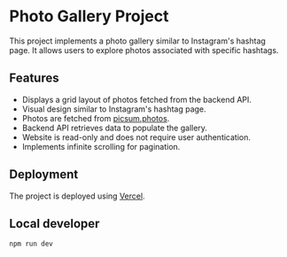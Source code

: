 # Photo Gallery Project

This project implements a photo gallery similar to Instagram's hashtag page. It allows users to explore photos associated with specific hashtags. 

## Features

- Displays a grid layout of photos fetched from the backend API.
- Visual design similar to Instagram's hashtag page.
- Photos are fetched from [picsum.photos](https://picsum.photos/).
- Backend API retrieves data to populate the gallery.
- Website is read-only and does not require user authentication.
- Implements infinite scrolling for pagination.

## Deployment

The project is deployed using [Vercel](https://vercel.com/).


## Local developer
```
npm run dev
```
